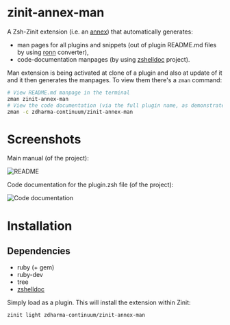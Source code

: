 # zinit-annex-man

A Zsh-Zinit extension (i.e. an
[annex](https://zdharma-continuum.github.io/zinit/wiki/Annexes/)) that
automatically generates:

  - man pages for all plugins and snippets (out of plugin README.md files by
    using [ronn](https://github.com/rtomayko/ronn) converter),
  - code-documentation manpages (by using
    [zshelldoc](https://github.com/zdharma-continuum/zshelldoc) project).

Man extension is being activated at clone of a plugin and also at update of it
and it then generates the manpages. To view them there's a `zman` command:

```zsh
# View README.md manpage in the terminal
zman zinit-annex-man
# View the code documentation (via the full plugin name, as demonstrated)
zman -c zdharma-continuum/zinit-annex-man
```

# Screenshots

Main manual (of the project):

![README](https://raw.githubusercontent.com/zdharma-continuum/zinit-annex-man/master/images/zman-readme.png)

Code documentation for the plugin.zsh file (of the project):

![Code documentation](https://raw.githubusercontent.com/zdharma-continuum/zinit-annex-man/master/images/zman-cd.png)

# Installation

## Dependencies

- ruby (+ gem)
- ruby-dev
- tree
- [zshelldoc](https://github.com/zdharma-continuum/zshelldoc)

Simply load as a plugin. This will install the extension within Zinit:

```zsh
zinit light zdharma-continuum/zinit-annex-man
```

<!-- vim:set ft=markdown tw=80: -->

